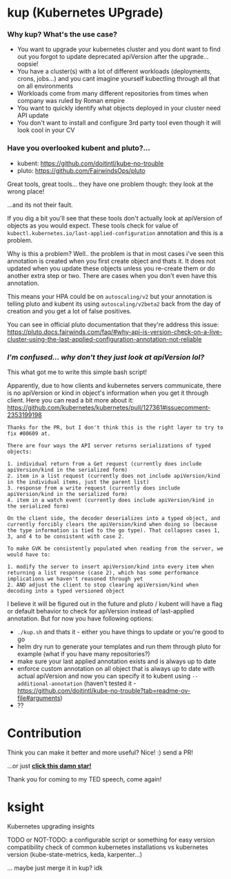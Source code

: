 # kup (Kubernetes UPgrade)

### Why kup? What's the use case?

* You want to upgrade your kubernetes cluster and you dont want to find out you forgot to update deprecated apiVersion after the upgrade... oopsie!
* You have a cluster(s) with a lot of different workloads (deployments, crons, jobs...) and you cant imagine yourself kubectling through all that on all environments
* Workloads come from many different repositories from times when company was ruled by Roman empire
* You want to quickly identify what objects deployed in your cluster need API update
* You don't want to install and configure 3rd party tool even though it will look cool in your CV

### Have you overlooked kubent and pluto?...

* kubent: https://github.com/doitintl/kube-no-trouble
* pluto: https://github.com/FairwindsOps/pluto

Great tools, great tools... they have one problem though: they look at the wrong place! 

...and its not their fault. 

If you dig a bit you'll see that these tools don't actually look at apiVersion of objects as you would expect. These tools check for value of `kubectl.kubernetes.io/last-applied-configuration` annotation and this is a problem.

Why is this a problem? Well.. the problem is that in most cases i've seen this annotation is created when you first create object and thats it. It does not updated when you update these objects unless you re-create them or do another extra step or two. There are cases when you don't even have this annotation.

This means your HPA could be on `autoscaling/v2` but your annotation is telling pluto and kubent its using `autoscaling/v2beta2` back from the day of creation and you get a lot of false positives.

You can see in official pluto documentation that they're address this issue: https://pluto.docs.fairwinds.com/faq/#why-api-is-version-check-on-a-live-cluster-using-the-last-applied-configuration-annotation-not-reliable

### __*I'm confused... why don't they just look at apiVersion lol?*__

This what got me to write this simple bash script!

Apparently, due to how clients and kubernetes servers communicate, there is no apiVersion or kind in object's information when you get it through client. Here you can read a bit more about it: https://github.com/kubernetes/kubernetes/pull/127361#issuecomment-2353199198

```
Thanks for the PR, but I don't think this is the right layer to try to fix #80609 at.

There are four ways the API server returns serializations of typed objects:

1. individual return from a Get request (currently does include apiVersion/kind in the serialized form)
2. item in a list request (currently does not include apiVersion/kind in the individual items, just the parent list)
3. response from a write request (currently does include apiVersion/kind in the serialized form)
4. item in a watch event (currently does include apiVersion/kind in the serialized form)

On the client side, the decoder deserializes into a typed object, and currently forcibly clears the apiVersion/kind when doing so (because the type information is tied to the go type). That collapses cases 1, 3, and 4 to be consistent with case 2.

To make GVK be consistently populated when reading from the server, we would have to:

1. modify the server to insert apiVersion/kind into every item when returning a list response (case 2), which has some performance implications we haven't reasoned through yet
2. AND adjust the client to stop clearing apiVersion/kind when decoding into a typed versioned object
```


I believe it will be figured out in the future and pluto / kubent will have a flag or default behavior to check for apiVersion instead of last-applied annotation. But for now you have following options:

* `./kup.sh` and thats it - either you have things to update or you're good to go
* helm dry run to generate your templates and run them through pluto for example (what if you have many repositories?)
* make sure your last applied annotation exists and is always up to date
* enforce custom annotation on all object that is always up to date with actual apiVersion and now you can specify it to kubent using `--additional-annotation` (haven't tested it - https://github.com/doitintl/kube-no-trouble?tab=readme-ov-file#arguments)
* ??


# Contribution
Think you can make it better and more useful? Nice! :) send a PR!

...or just <u>__click this damn star!__</u> 

Thank you for coming to my TED speech, come again!

# ksight
Kubernetes upgrading insights

TODO or NOT-TODO: a configurable script or something for easy version compatibility check of common kubernetes installations vs kubernetes version (kube-state-metrics, keda, karpenter...)

... maybe just merge it in kup? idk